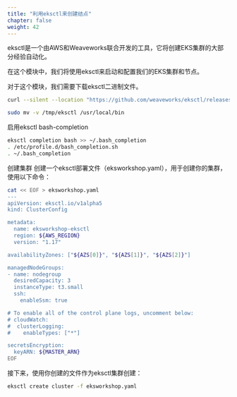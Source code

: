 ```yaml
---
title: "利用eksctl来创建结点"
chapter: false
weight: 42
---
```


eksctl是一个由AWS和Weaveworks联合开发的工具，它将创建EKS集群的大部分经验自动化。

在这个模块中，我们将使用eksctl来启动和配置我们的EKS集群和节点。

对于这个模块，我们需要下载eksctl二进制文件。
```bash
curl --silent --location "https://github.com/weaveworks/eksctl/releases/download/0.44.0/eksctl_Linux_amd64.tar.gz" | tar xz -C /tmp

sudo mv -v /tmp/eksctl /usr/local/bin
```
启用eksctl bash-completion
```bash
eksctl completion bash >> ~/.bash_completion
. /etc/profile.d/bash_completion.sh
. ~/.bash_completion
```
创建集群
创建一个eksctl部署文件（eksworkshop.yaml），用于创建你的集群，使用以下命令：
```bash
cat << EOF > eksworkshop.yaml
---
apiVersion: eksctl.io/v1alpha5
kind: ClusterConfig

metadata:
  name: eksworkshop-eksctl
  region: ${AWS_REGION}
  version: "1.17"

availabilityZones: ["${AZS[0]}", "${AZS[1]}", "${AZS[2]}"]

managedNodeGroups:
- name: nodegroup
  desiredCapacity: 3
  instanceType: t3.small
  ssh:
    enableSsm: true

# To enable all of the control plane logs, uncomment below:
# cloudWatch:
#  clusterLogging:
#    enableTypes: ["*"]

secretsEncryption:
  keyARN: ${MASTER_ARN}
EOF
```
接下来，使用你创建的文件作为eksctl集群创建：
```bash
eksctl create cluster -f eksworkshop.yaml


```